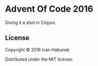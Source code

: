 # Advent Of Code 2016

Giving it a shot in Clojure.

## License

Copyright © 2016 Ivan Habunek

Distributed under the MIT license.
